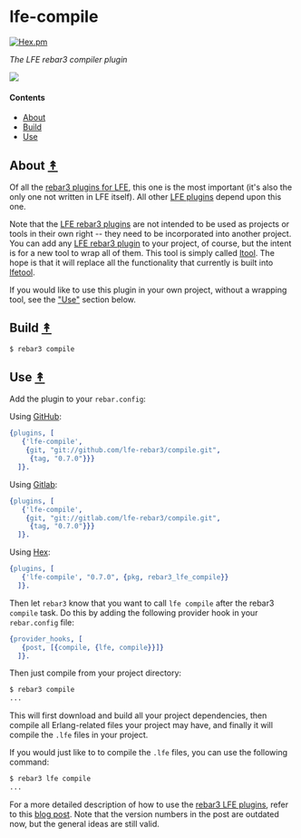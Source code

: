 # lfe-compile

[![Hex.pm][hex badge]][hex package]

*The LFE rebar3 compiler plugin*

[![][lr3-logo]][lr3-logo]


#### Contents

* [About](#about-)
* [Build](#build-)
* [Use](#use-)


## About [&#x219F;](#contents)

Of all the [rebar3 plugins for LFE][org], this one is the most important (it's
also the only one not written in LFE itself). All other [LFE plugins][org]
depend upon this one.

Note that the [LFE rebar3 plugins][org] are not intended to be used as projects
or tools in their own right -- they need to be incorporated into another
project. You can add any [LFE rebar3 plugin][org] to your project, of course,
but the intent is for a new tool to wrap all of them. This tool is simply called
[ltool]. The hope is that it will replace all the functionality that currently
is built into [lfetool].

If you would like to use this plugin in your own project, without a wrapping
tool, see the ["Use"](#use-) section below.


## Build [&#x219F;](#contents)

```bash
$ rebar3 compile
```

## Use [&#x219F;](#contents)

Add the plugin to your ``rebar.config``:

Using [GitHub][github]:

```erlang
{plugins, [
   {'lfe-compile',
    {git, "git://github.com/lfe-rebar3/compile.git",
     {tag, "0.7.0"}}}
  ]}.
```

Using [Gitlab][gitlab]:

```erlang
{plugins, [
   {'lfe-compile',
    {git, "git://gitlab.com/lfe-rebar3/compile.git",
     {tag, "0.7.0"}}}
  ]}.
```

Using [Hex][hex package]:

```erlang
{plugins, [
   {'lfe-compile', "0.7.0", {pkg, rebar3_lfe_compile}}
  ]}.
```

Then let ``rebar3`` know that you want to call ``lfe compile`` after the
rebar3 ``compile`` task. Do this by adding the following provider hook in
your ``rebar.config`` file:

```erlang
{provider_hooks, [
   {post, [{compile, {lfe, compile}}]}
  ]}.
```

Then just compile from your project directory:

```bash
$ rebar3 compile
...
```

This will first download and build all your project dependencies, then compile
all Erlang-related files your project may have, and finally it will compile the
``.lfe`` files in your project.

If you would just like to to compile the ``.lfe`` files, you can use the
following command:

```bash
$ rebar3 lfe compile
...
```

For a more detailed description of how to use the [rebar3 LFE plugins][org],
refer to this [blog post]. Note that the version numbers in the post are
outdated now, but the general ideas are still valid.

 <!-- Named page links below: /-->

[lr3-logo]: resources/images/logo.png
[org]: https://github.com/lfe-rebar3
[github]: https://github.com/lfe-rebar3/compile
[gitlab]: https://github.com/lfe-rebar3/compile
[ltool]: https://github.com/lfe-rebar3/ltool
[lfetool]: https://github.com/lfex/lfetool
[blog post]: http://blog.lfe.io/tutorials/2016/03/25/0858-lfe-and-rebar3/
[hex badge]: https://img.shields.io/hexpm/v/rebar3_lfe_compile.svg?maxAge=2592000
[hex package]: https://hex.pm/packages/rebar3_lfe_compile
